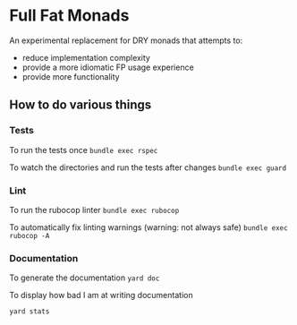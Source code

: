 # Full Fat Monads

An experimental replacement for DRY monads that attempts to:

  - reduce implementation complexity
  - provide a more idiomatic FP usage experience
  - provide more functionality

## How to do various things

### Tests

To run the tests once
`bundle exec rspec`

To watch the directories and run the tests after changes
`bundle exec guard`

### Lint

To run the rubocop linter
`bundle exec rubocop`

To automatically fix linting warnings (warning: not always safe)
`bundle exec rubocop -A`

### Documentation

To generate the documentation
`yard doc`

To display how bad I am at writing documentation

`yard stats`
